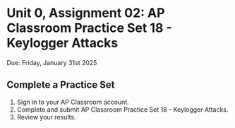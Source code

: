 # Unit 0, Assignment 02: AP Classroom Practice Set 18 - Keylogger Attacks
Due: Friday, January 31st 2025

## Complete a Practice Set
1. Sign in to your AP Classroom account.
2. Complete and submit AP Classroom Practice Set 18 - Keylogger Attacks.
3. Review your results.
